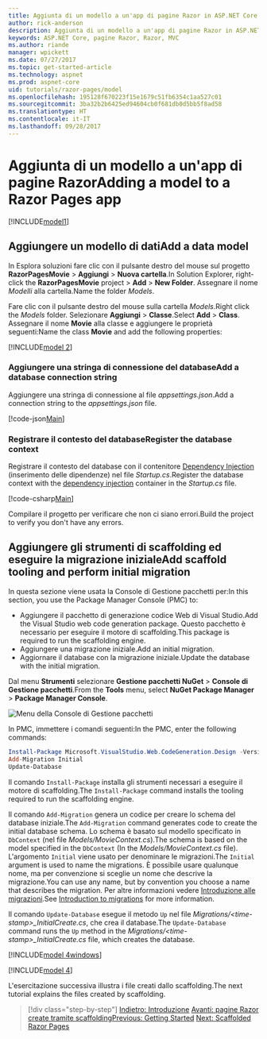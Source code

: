 ```yaml
---
title: Aggiunta di un modello a un'app di pagine Razor in ASP.NET Core
author: rick-anderson
description: Aggiunta di un modello a un'app di pagine Razor in ASP.NET Core
keywords: ASP.NET Core, pagine Razor, Razor, MVC
ms.author: riande
manager: wpickett
ms.date: 07/27/2017
ms.topic: get-started-article
ms.technology: aspnet
ms.prod: aspnet-core
uid: tutorials/razor-pages/model
ms.openlocfilehash: 195128f670223f15e1679c51fb6354c1aa527c01
ms.sourcegitcommit: 3ba32b2b6425ed94604cb0f681db0d5bb5f8ad58
ms.translationtype: HT
ms.contentlocale: it-IT
ms.lasthandoff: 09/28/2017
---
```

# <a name="adding-a-model-to-a-razor-pages-app"></a><span data-ttu-id="b0a15-104">Aggiunta di un modello a un'app di pagine Razor</span><span class="sxs-lookup"><span data-stu-id="b0a15-104">Adding a model to a Razor Pages app</span></span>

[!INCLUDE[model1](../../includes/RP/model1.md)]

## <a name="add-a-data-model"></a><span data-ttu-id="b0a15-105">Aggiungere un modello di dati</span><span class="sxs-lookup"><span data-stu-id="b0a15-105">Add a data model</span></span>

<span data-ttu-id="b0a15-106">In Esplora soluzioni fare clic con il pulsante destro del mouse sul progetto **RazorPagesMovie** > **Aggiungi** > **Nuova cartella**.</span><span class="sxs-lookup"><span data-stu-id="b0a15-106">In Solution Explorer, right-click the **RazorPagesMovie** project > **Add** > **New Folder**.</span></span> <span data-ttu-id="b0a15-107">Assegnare il nome *Modelli* alla cartella.</span><span class="sxs-lookup"><span data-stu-id="b0a15-107">Name the folder *Models*.</span></span>

<span data-ttu-id="b0a15-108">Fare clic con il pulsante destro del mouse sulla cartella *Models*.</span><span class="sxs-lookup"><span data-stu-id="b0a15-108">Right click the *Models* folder.</span></span> <span data-ttu-id="b0a15-109">Selezionare **Aggiungi** > **Classe**.</span><span class="sxs-lookup"><span data-stu-id="b0a15-109">Select **Add** > **Class**.</span></span> <span data-ttu-id="b0a15-110">Assegnare il nome **Movie** alla classe e aggiungere le proprietà seguenti:</span><span class="sxs-lookup"><span data-stu-id="b0a15-110">Name the class **Movie** and add the following properties:</span></span>

[!INCLUDE[model 2](../../includes/RP/model2.md)]

<a name="cs"></a>
### <a name="add-a-database-connection-string"></a><span data-ttu-id="b0a15-111">Aggiungere una stringa di connessione del database</span><span class="sxs-lookup"><span data-stu-id="b0a15-111">Add a database connection string</span></span>

<span data-ttu-id="b0a15-112">Aggiungere una stringa di connessione al file *appsettings.json*.</span><span class="sxs-lookup"><span data-stu-id="b0a15-112">Add a connection string to the *appsettings.json* file.</span></span>

[!code-json[Main](../../tutorials/razor-pages/razor-pages-start/sample/RazorPagesMovie/appsettings.json?highlight=8-10)]

<a name="reg"></a>
###  <a name="register-the-database-context"></a><span data-ttu-id="b0a15-113">Registrare il contesto del database</span><span class="sxs-lookup"><span data-stu-id="b0a15-113">Register the database context</span></span>

<span data-ttu-id="b0a15-114">Registrare il contesto del database con il contenitore [Dependency Injection](xref:fundamentals/dependency-injection) (inserimento delle dipendenze) nel file *Startup.cs*.</span><span class="sxs-lookup"><span data-stu-id="b0a15-114">Register the database context with the [dependency injection](xref:fundamentals/dependency-injection) container in the *Startup.cs* file.</span></span>

[!code-csharp[Main](../../tutorials/razor-pages/razor-pages-start/sample/RazorPagesMovie/Startup.cs?name=snippet_ConfigureServices&highlight=3-6)]

<span data-ttu-id="b0a15-115">Compilare il progetto per verificare che non ci siano errori.</span><span class="sxs-lookup"><span data-stu-id="b0a15-115">Build the project to verify you don't have any errors.</span></span>

<a name="pmc"></a>
## <a name="add-scaffold-tooling-and-perform-initial-migration"></a><span data-ttu-id="b0a15-116">Aggiungere gli strumenti di scaffolding ed eseguire la migrazione iniziale</span><span class="sxs-lookup"><span data-stu-id="b0a15-116">Add scaffold tooling and perform initial migration</span></span>

<span data-ttu-id="b0a15-117">In questa sezione viene usata la Console di Gestione pacchetti per:</span><span class="sxs-lookup"><span data-stu-id="b0a15-117">In this section, you use the Package Manager Console (PMC) to:</span></span>

* <span data-ttu-id="b0a15-118">Aggiungere il pacchetto di generazione codice Web di Visual Studio.</span><span class="sxs-lookup"><span data-stu-id="b0a15-118">Add the Visual Studio web code generation package.</span></span> <span data-ttu-id="b0a15-119">Questo pacchetto è necessario per eseguire il motore di scaffolding.</span><span class="sxs-lookup"><span data-stu-id="b0a15-119">This package is required to run the scaffolding engine.</span></span>
* <span data-ttu-id="b0a15-120">Aggiungere una migrazione iniziale.</span><span class="sxs-lookup"><span data-stu-id="b0a15-120">Add an initial migration.</span></span>
* <span data-ttu-id="b0a15-121">Aggiornare il database con la migrazione iniziale.</span><span class="sxs-lookup"><span data-stu-id="b0a15-121">Update the database with the initial migration.</span></span>

<span data-ttu-id="b0a15-122">Dal menu **Strumenti** selezionare **Gestione pacchetti NuGet** > **Console di Gestione pacchetti**.</span><span class="sxs-lookup"><span data-stu-id="b0a15-122">From the **Tools** menu, select **NuGet Package Manager** > **Package Manager Console**.</span></span>

  ![Menu della Console di Gestione pacchetti](../first-mvc-app/adding-model/_static/pmc.png)

<span data-ttu-id="b0a15-124">In PMC, immettere i comandi seguenti:</span><span class="sxs-lookup"><span data-stu-id="b0a15-124">In the PMC, enter the following commands:</span></span>

```powershell
Install-Package Microsoft.VisualStudio.Web.CodeGeneration.Design -Version 2.0.0
Add-Migration Initial
Update-Database
```

<span data-ttu-id="b0a15-125">Il comando `Install-Package` installa gli strumenti necessari a eseguire il motore di scaffolding.</span><span class="sxs-lookup"><span data-stu-id="b0a15-125">The `Install-Package` command installs the tooling required to run the scaffolding engine.</span></span>

<span data-ttu-id="b0a15-126">Il comando `Add-Migration` genera un codice per creare lo schema del database iniziale.</span><span class="sxs-lookup"><span data-stu-id="b0a15-126">The `Add-Migration` command generates code to create the initial database schema.</span></span> <span data-ttu-id="b0a15-127">Lo schema è basato sul modello specificato in `DbContext` (nel file *Models/MovieContext.cs*).</span><span class="sxs-lookup"><span data-stu-id="b0a15-127">The schema is based on the model specified in the `DbContext` (In the *Models/MovieContext.cs* file).</span></span> <span data-ttu-id="b0a15-128">L'argomento `Initial` viene usato per denominare le migrazioni.</span><span class="sxs-lookup"><span data-stu-id="b0a15-128">The `Initial` argument is used to name the migrations.</span></span> <span data-ttu-id="b0a15-129">È possibile usare qualunque nome, ma per convenzione si sceglie un nome che descrive la migrazione.</span><span class="sxs-lookup"><span data-stu-id="b0a15-129">You can use any name, but by convention you choose a name that describes the migration.</span></span> <span data-ttu-id="b0a15-130">Per altre informazioni vedere [Introduzione alle migrazioni](xref:data/ef-mvc/migrations#introduction-to-migrations).</span><span class="sxs-lookup"><span data-stu-id="b0a15-130">See [Introduction to migrations](xref:data/ef-mvc/migrations#introduction-to-migrations) for more information.</span></span>

<span data-ttu-id="b0a15-131">Il comando `Update-Database` esegue il metodo `Up` nel file *Migrations/\<time-stamp>_InitialCreate.cs*, che crea il database.</span><span class="sxs-lookup"><span data-stu-id="b0a15-131">The `Update-Database` command runs the `Up` method in the *Migrations/\<time-stamp>_InitialCreate.cs* file, which creates the database.</span></span>

[!INCLUDE[model 4windows](../../includes/RP/model4Win.md)]

[!INCLUDE[model 4](../../includes/RP/model4.md)]

<span data-ttu-id="b0a15-132">L'esercitazione successiva illustra i file creati dallo scaffolding.</span><span class="sxs-lookup"><span data-stu-id="b0a15-132">The next tutorial explains the files created by scaffolding.</span></span>

>[!div class="step-by-step"]
<span data-ttu-id="b0a15-133">[Indietro: Introduzione](xref:tutorials/razor-pages/razor-pages-start)
[Avanti: pagine Razor create tramite scaffolding](xref:tutorials/razor-pages/page)</span><span class="sxs-lookup"><span data-stu-id="b0a15-133">[Previous: Getting Started](xref:tutorials/razor-pages/razor-pages-start)
[Next: Scaffolded Razor Pages](xref:tutorials/razor-pages/page)</span></span>    

